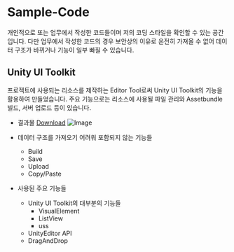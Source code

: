# Sample-Code
개인적으로 또는 업무에서 작성한 코드들이며 저의 코딩 스타일을 확인할 수 있는 공간입니다.
다만 업무에서 작성한 코드의 경우 보안상의 이유로 온전히 가져올 수 없어 데이터 구조가 바뀌거나 기능이 일부 빠질 수 있습니다.

## Unity UI Toolkit
프로젝트에 사용되는 리소스를 제작하는 Editor Tool로써 Unity UI Toolkit의 기능을 활용하여 만들었습니다.
주요 기능으로는 리소스에 사용될 파일 관리와 Assetbundle 빌드, 서버 업로드 등이 있습니다.


- 결과물
  [Download](https://github.com/Hwang2442/Sample-Code/blob/main/Unity-UI%20Toolkit/ItemBuildStudioDemo.unitypackage)
  ![Image](https://github.com/user-attachments/assets/99c149a4-c866-4bda-9c56-eecaf44093ea)

- 데이터 구조를 가져오기 어려워 포함되지 않는 기능들
  - Build
  - Save
  - Upload
  - Copy/Paste

- 사용된 주요 기능들
  - Unity UI Toolkit의 대부분의 기능들
    - VisualElement
    - ListView
    - uss
  - UnityEditor API
  - DragAndDrop
